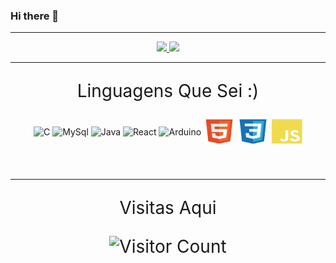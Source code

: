 ### Hi there 👋
---
<div align="center">
  <a href="https://github.com/lucasmcc0mb">
    <img height="200em" src="https://github-readme-stats-ruby-one.vercel.app/api?username=lucasmcc0mb&show_icons=true&theme=radical&custom_title=Lucas'+Github+Stats&count_private=true"/>
    <img height="200em" src="https://github-readme-stats-ruby-one.vercel.app/api/top-langs/?username=lucasmcc0mb&theme=radical&custom_title=Linguagens+mais+usadas"/>
  </a>
</div>

---

<div align="center" style="margin-top: 2em; margin-bottom: 4em;">
    <p style="font-size: 2em;margin-bottom: 1em;">Linguagens Que Sei :)</p>
    <img align="center" alt="C" height="40" width="50" src="https://cdn.jsdelivr.net/gh/devicons/devicon/icons/c/c-original.svg"> 
    <img align="center" alt="MySql" height="40" width="50" src="https://cdn.jsdelivr.net/gh/devicons/devicon/icons/mysql/mysql-original-wordmark.svg" />
    <img align="center" alt="Java" height="40" width="50" src="https://cdn.jsdelivr.net/gh/devicons/devicon/icons/java/java-original.svg">
    <img align="center" alt="React" height="40" width="50" src="https://cdn.jsdelivr.net/gh/devicons/devicon/icons/react/react-original.svg">
    <img align="center" alt="Arduino" height="40" width="50" src="https://cdn.jsdelivr.net/gh/devicons/devicon/icons/arduino/arduino-original-wordmark.svg">
    <img align="center" alt="HTML" height="40" width="50" src="https://raw.githubusercontent.com/devicons/devicon/master/icons/html5/html5-original.svg">
    <img align="center" alt="CSS" height="40" width="50" src="https://raw.githubusercontent.com/devicons/devicon/master/icons/css3/css3-original.svg">
    <img align="center" alt="Js" height="40" width="50" src="https://raw.githubusercontent.com/devicons/devicon/master/icons/javascript/javascript-plain.svg">
</div>

---
<div align="center" style="font-size: 2em;">
    <p style="margin-top: 1em; margin-bottom: 1em;">Visitas Aqui</p>

![Visitor Count](https://profile-counter.glitch.me/lucacc0mb/count.svg)
</div>



